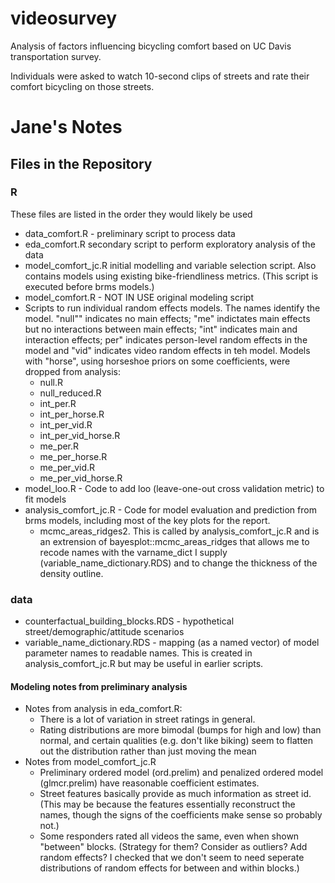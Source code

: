 # videosurvey
Analysis of factors influencing bicycling comfort based on UC Davis transportation survey. 

Individuals were asked to watch 10-second clips of streets and rate their comfort bicycling on those streets. 

# Jane's Notes

## Files in the Repository

### R 

These files are listed in the order they would likely be used

  - data_comfort.R - preliminary script to process data
  - eda_comfort.R secondary script to perform exploratory analysis of the data
  - model_comfort_jc.R initial modelling and variable selection script. Also contains models using existing bike-friendliness metrics. (This script is executed before brms models.)
  - model_comfort.R	 - NOT IN USE original modeling script
  - Scripts to run individual random effects models. The names identify the model. "null"" indicates no main effects; "me" indictates main effects but no interactions between main effects; "int" indicates main and interaction effects; per" indicates person-level random effects in the model and "vid" indicates video random effects in teh model.  Models with "horse", using horseshoe priors on some coefficients, were dropped from analysis:
    - null.R 
    - null_reduced.R
    - int_per.R 
    - int_per_horse.R 
    - int_per_vid.R 
    - int_per_vid_horse.R 
    - me_per.R 
    - me_per_horse.R 
    - me_per_vid.R 
    - me_per_vid_horse.R 
  - model_loo.R - Code to add loo (leave-one-out cross validation metric) to fit models
  - analysis_comfort_jc.R	 - Code for model evaluation and prediction from brms models, including most of the key plots for the report.
    - mcmc_areas_ridges2. This is called by analysis_comfort_jc.R and is an extrension of bayesplot::mcmc_areas_ridges that allows me to recode names with the varname_dict I supply (variable_name_dictionary.RDS) and to change the thickness of the density outline.


### data

  - counterfactual_building_blocks.RDS - hypothetical street/demographic/attitude scenarios
  - variable_name_dictionary.RDS - mapping (as a named vector) of model parameter names to readable names. This is created in analysis_comfort_jc.R but may be useful in earlier scripts.
  
#### Modeling notes from preliminary analysis

  - Notes from analysis in eda_comfort.R:
    - There is a lot of variation in street ratings in general. 
    - Rating distributions are more bimodal (bumps for high and low) than normal, and certain qualities (e.g. don't like biking) seem to flatten out the distribution rather than just moving the mean
  - Notes from model_comfort_jc.R
    - Preliminary ordered model (ord.prelim) and penalized ordered model (glmcr.prelim) have reasonable coefficient estimates.
    - Street features basically provide as much information as street id. (This may be because the features essentially reconstruct the names, though the signs of the coefficients make sense so probably not.) 
    - Some responders rated all videos the same, even when shown "between" blocks. (Strategy for them? Consider as outliers? Add random effects? I checked that we don't seem to need seperate distributions of random effects for between and within blocks.)

  
